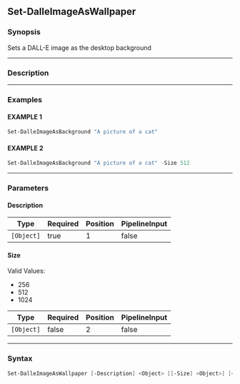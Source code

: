 Set-DalleImageAsWallpaper
-------------------------




### Synopsis
Sets a DALL-E image as the desktop background



---


### Description


---


### Examples
#### EXAMPLE 1
```PowerShell
Set-DalleImageAsBackground "A picture of a cat"
```

#### EXAMPLE 2
```PowerShell
Set-DalleImageAsBackground "A picture of a cat" -Size 512
```



---


### Parameters
#### **Description**




|Type      |Required|Position|PipelineInput|
|----------|--------|--------|-------------|
|`[Object]`|true    |1       |false        |



#### **Size**

Valid Values:

* 256
* 512
* 1024






|Type      |Required|Position|PipelineInput|
|----------|--------|--------|-------------|
|`[Object]`|false   |2       |false        |





---


### Syntax
```PowerShell
Set-DalleImageAsWallpaper [-Description] <Object> [[-Size] <Object>] [<CommonParameters>]
```
